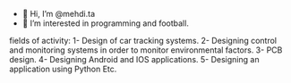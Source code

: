 - 👋 Hi, I’m @mehdi.ta
- 👀 I’m interested in programming and football.

fields of activity:
1- Design of car tracking systems.
2- Designing control and monitoring systems in order to monitor environmental factors.
3- PCB design.
4- Designing Android and IOS applications.
5- Designing an application using Python
Etc.

<!---
mehdita33/mehdita33 is a ✨ special ✨ repository because its `README.md` (this file) appears on your GitHub profile.
You can click the Preview link to take a look at your changes.
--->

